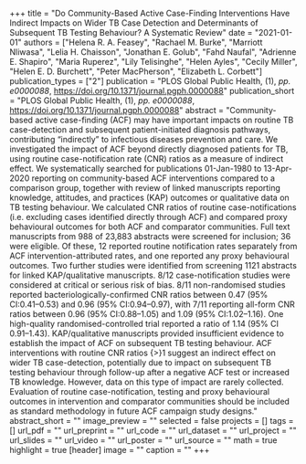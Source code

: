 +++
title = "Do Community-Based Active Case-Finding Interventions Have Indirect Impacts on Wider TB Case Detection and Determinants of Subsequent TB Testing Behaviour? A Systematic Review"
date = "2021-01-01"
authors = ["Helena R. A. Feasey", "Rachael M. Burke", "Marriott Nliwasa", "Lelia H. Chaisson", "Jonathan E. Golub", "Fahd Naufal", "Adrienne E. Shapiro", "Maria Ruperez", "Lily Telisinghe", "Helen Ayles", "Cecily Miller", "Helen E. D. Burchett", "Peter MacPherson", "Elizabeth L. Corbett"]
publication_types = ["2"]
publication = "PLOS Global Public Health, (1), _pp. e0000088_, https://doi.org/10.1371/journal.pgph.0000088"
publication_short = "PLOS Global Public Health, (1), _pp. e0000088_, https://doi.org/10.1371/journal.pgph.0000088"
abstract = "Community-based active case-finding (ACF) may have important impacts on routine TB case-detection and subsequent patient-initiated diagnosis pathways, contributing “indirectly” to infectious diseases prevention and care. We investigated the impact of ACF beyond directly diagnosed patients for TB, using routine case-notification rate (CNR) ratios as a measure of indirect effect. We systematically searched for publications 01-Jan-1980 to 13-Apr-2020 reporting on community-based ACF interventions compared to a comparison group, together with review of linked manuscripts reporting knowledge, attitudes, and practices (KAP) outcomes or qualitative data on TB testing behaviour. We calculated CNR ratios of routine case-notifications (i.e. excluding cases identified directly through ACF) and compared proxy behavioural outcomes for both ACF and comparator communities. Full text manuscripts from 988 of 23,883 abstracts were screened for inclusion; 36 were eligible. Of these, 12 reported routine notification rates separately from ACF intervention-attributed rates, and one reported any proxy behavioural outcomes. Two further studies were identified from screening 1121 abstracts for linked KAP/qualitative manuscripts. 8/12 case-notification studies were considered at critical or serious risk of bias. 8/11 non-randomised studies reported bacteriologically-confirmed CNR ratios between 0.47 (95\% CI:0.41–0.53) and 0.96 (95\% CI:0.94–0.97), with 7/11 reporting all-form CNR ratios between 0.96 (95\% CI:0.88–1.05) and 1.09 (95\% CI:1.02–1.16). One high-quality randomised-controlled trial reported a ratio of 1.14 (95\% CI 0.91–1.43). KAP/qualitative manuscripts provided insufficient evidence to establish the impact of ACF on subsequent TB testing behaviour. ACF interventions with routine CNR ratios {$>$}1 suggest an indirect effect on wider TB case-detection, potentially due to impact on subsequent TB testing behaviour through follow-up after a negative ACF test or increased TB knowledge. However, data on this type of impact are rarely collected. Evaluation of routine case-notification, testing and proxy behavioural outcomes in intervention and comparator communities should be included as standard methodology in future ACF campaign study designs."
abstract_short = ""
image_preview = ""
selected = false
projects = []
tags = []
url_pdf = ""
url_preprint = ""
url_code = ""
url_dataset = ""
url_project = ""
url_slides = ""
url_video = ""
url_poster = ""
url_source = ""
math = true
highlight = true
[header]
image = ""
caption = ""
+++
